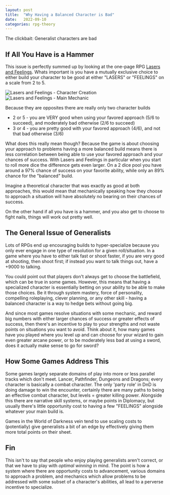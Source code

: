 ```yaml
---
layout: post
title:  "Why Having a Balanced Character is Bad"
date:   2022-09-10
categories: rpg-theory
---
```


The clickbait: Generalist characters are bad

## If All You Have is a Hammer

This issue is perfectly summed up by looking at the one-page RPG [Lasers and Feelings][laser-feelings]. Whats important is you have a mutually exclusive choice to either build your character to be good at either "LASERS" or "FEELINGS" on a scale from 2 to 5.

![Lasers and Feelings - Character Creation](/assets/post-specific/generalist-builds/lf-character-creation.png)
![Lasers and Feelings - Main Mechanic](/assets/post-specific/generalist-builds/lf-rolls.png)

Because they are opposites there are really only two character builds
- 2 or 5 - you are VERY good when using your favored approach (5/6 to succeed), and moderately bad otherwise (2/6 to succeed)
- 3 or 4 - you are pretty good with your favored approach (4/6), and not that bad otherwise (3/6)

What does this really mean though? Because the game is about choosing your approach to problems having a more balanced build means there is less correlation between being able to use your favored approach and your chances of success. With Lasers and Feelings in particular when you start to roll more dice the difference gets even larger. On a 2 dice pool you have around a 97% chance of success on your favorite ability, while only an 89% chance for the "balanced" build.

Imagine a theoretical character that was exactly as good at both approaches, this would mean that mechanically speaking how they choose to approach a situation will have absolutely no bearing on their chances of success.

On the other hand if all you have is a hammer, and you also get to choose to fight nails, things will work out pretty well.

## The General Issue of Generalists

Lots of RPGs end up encouraging builds to hyper-specialize because you only ever engage in one type of resolution for a given roll/situation. In a game where you have to either talk fast or shoot faster, if you are very good at shooting, then shoot first; if instead you want to talk things out, have a +9000 to talking. 

You could point out that players don't always get to choose the battlefield, which can be true in some games. However, this means that having a specialized character is essentially betting on your ability to be able to make those choices. Be it through system mastery, force of personality, compelling roleplaying, clever planning, or any other skill - having a balanced character is a way to hedge bets without going big. 

And since most games resolve situations with some mechanic, and reward big numbers with either larger chances of success or greater effects of success, then there's an incentive to play to your strengths and not waste points on situations you want to avoid. Think about it, how many games have you played where you level up and can choose for your wizard to gain even greater arcane power, or to be moderately less bad at using a sword, does it actually make sense to go for sword?

## How Some Games Address This

Some games largely separate domains of play into more or less parallel tracks which don't meet. Lancer, Pathfinder, Dungeons and Dragons; every character is basically a combat character. The only 'party role' in DnD is doing damage to win the encounter, certainly there are many paths to being an effective combat character, but levels = greater killing power. Alongside this there are narrative skill systems, or maybe points in Diplomacy, but usually there's little opportunity cost to having a few "FEELINGS" alongside whatever your main build is.

Games in the World of Darkness vein tend to use scaling costs to (potentially) give generalists a bit of an edge by effectively giving them more total points on their sheet. 

## Fin

This isn't to say that people who enjoy playing generalists aren't correct, or that we have to play with *optimal winning* in mind. The point is how a system where there are opportunity costs to advancement, various domains to approach a problem, and mechanics which allow problems to be addressed with some subset of a character's abilities, all lead to a perverse incentive to specialize.


[laser-feelings]: http://www.onesevendesign.com/laserfeelings/